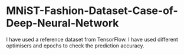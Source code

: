 # MNiST-Fashion-Dataset-Case-of-Deep-Neural-Network
I have used a reference dataset from TensorFlow. I have used different optimisers and epochs to check the prediction accuracy.
